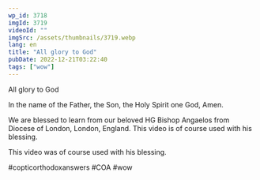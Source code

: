 ```yaml
---
wp_id: 3718
imgId: 3719
videoId: ""
imgSrc: /assets/thumbnails/3719.webp
lang: en
title: "All glory to God"
pubDate: 2022-12-21T03:22:40
tags: ["wow"]
---
```


<!-- page: 6 -->

<p>All glory to God</p>
<p>In the name of the Father, the Son, the Holy Spirit one God, Amen.</p>
<p>We are blessed to learn from our beloved HG Bishop Angaelos from Diocese of London, London, England. This video is of course used with his blessing.</p>
<p>This video was of course used with his blessing.</p>
<p>#copticorthodoxanswers #COA #wow</p>

